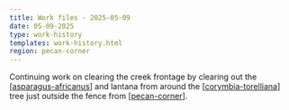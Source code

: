 ```yaml
---
title: Work files - 2025-05-09
date: 05-09-2025
type: work-history
templates: work-history.html
region: pecan-corner
---
```


Continuing work on clearing the creek frontage by clearing out the [[asparagus-africanus]] and lantana from around the [[corymbia-torelliana]] tree just outside the fence from [[pecan-corner]]. 


[//begin]: # "Autogenerated link references for markdown compatibility"
[asparagus-africanus]: ../../plants/asparagus-africanus "Asparagus africanus (Climbing asparagus fern)"
[corymbia-torelliana]: ../../plants/corymbia-torelliana "Corymbia Torelliana (Cadaghi)"
[pecan-corner]: ../../pecan-corner "Pecan corner"
[//end]: # "Autogenerated link references"